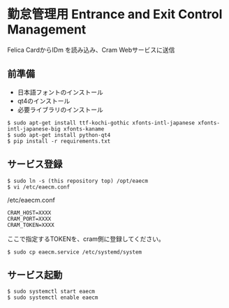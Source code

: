 # 勤怠管理用 Entrance and Exit Control Management

Felica CardからIDm を読み込み、Cram Webサービスに送信


## 前準備

* 日本語フォントのインストール
* qt4のインストール
* 必要ライブラリのインストール

```
$ sudo apt-get install ttf-kochi-gothic xfonts-intl-japanese xfonts-intl-japanese-big xfonts-kaname
$ sudo apt-get install python-qt4
$ pip install -r requirements.txt
```

## サービス登録

```
$ sudo ln -s (this repository top) /opt/eaecm
$ vi /etc/eaecm.conf
```

/etc/eaecm.conf

```
CRAM_HOST=XXXX
CRAM_PORT=XXXX
CRAM_TOKEN=XXXX
```
ここで指定するTOKENを、cram側に登録してください。

```
$ sudo cp eaecm.service /etc/systemd/system
```

## サービス起動

```
$ sudo systemctl start eaecm
$ sudo systemctl enable eaecm
```
